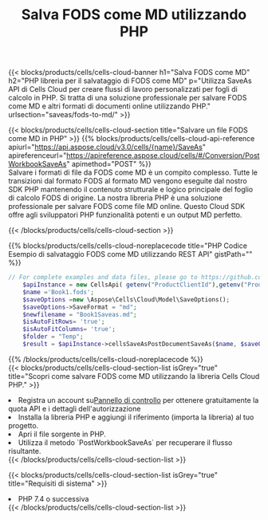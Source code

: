﻿---
title:  Salva FODS come MD utilizzando PHP
description:  Utilizzando Aspose.Cells Cloud SDK per PHP per salvare il file in formato FODS come file in formato MD.
kwords: Excel, Save FODS as MD, REST, PHP
howto: How to save FODS as MD using Aspose.Cells Cloud PHP library.
---
{{< blocks/products/cells/cells-cloud-banner h1="Salva FODS come MD" h2="PHP libreria per il salvataggio di FODS come MD" p="Utilizza SaveAs API di Cells Cloud per creare flussi di lavoro personalizzati per fogli di calcolo in PHP. Si tratta di una soluzione professionale per salvare FODS come MD e altri formati di documenti online utilizzando PHP." urlsection="saveas/fods-to-md/" >}}

{{< blocks/products/cells/cells-cloud-section title="Salvare un file FODS come MD in PHP" >}}
{{% blocks/products/cells/cells-cloud-api-reference apiurl="https://api.aspose.cloud/v3.0/cells/{name}/SaveAs" apireferenceurl="https://apireference.aspose.cloud/cells/#/Conversion/PostWorkbookSaveAs" apimethod="POST" %}}
<br/>
Salvare i formati di file da FODS come MD è un compito complesso. Tutte le transizioni dal formato FODS al formato MD vengono eseguite dal nostro SDK PHP mantenendo il contenuto strutturale e logico principale del foglio di calcolo FODS di origine. La nostra libreria PHP è una soluzione professionale per salvare FODS come file MD online. Questo Cloud SDK offre agli sviluppatori PHP funzionalità potenti e un output MD perfetto.

{{< /blocks/products/cells/cells-cloud-section >}}

{{% blocks/products/cells/cells-cloud-noreplacecode title="PHP Codice Esempio di salvataggio FODS come MD utilizzando REST API" gistPath="" %}}
  
```php
// For complete examples and data files, please go to https://github.com/aspose-cells-cloud/aspose-cells-cloud-php/
    $apiInstance = new CellsApi( getenv("ProductClientId"),getenv("ProductClientSecret") );
    $name ='Book1.fods';
    $saveOptions =new \Aspose\Cells\Cloud\Model\SaveOptions();
    $saveOptions->SaveFormat = "md";
    $newfilename = "Book1Saveas.md";
    $isAutoFitRows= 'true';
    $isAutoFitColumns= 'true';
    $folder = "Temp";
    $result = $apiInstance->cellsSaveAsPostDocumentSaveAs($name, $saveOptions, $newfilename,$isAutoFitRows, $isAutoFitColumns, $folder);
```
  
{{% /blocks/products/cells/cells-cloud-noreplacecode %}}
<br/>
{{< blocks/products/cells/cells-cloud-section-list isGrey="true" title="Scopri come salvare FODS come MD utilizzando la libreria Cells Cloud PHP." >}}
<li> Registra un account su<a href="https://dashboard.aspose.cloud/">Pannello di controllo</a> per ottenere gratuitamente la quota API e i dettagli dell'autorizzazione</li>
<li>Installa la libreria PHP e aggiungi il riferimento (importa la libreria) al tuo progetto.</li>
<li>Apri il file sorgente in PHP.</li>
<li>Utilizza il metodo `PostWorkbookSaveAs` per recuperare il flusso risultante.</li>
{{< /blocks/products/cells/cells-cloud-section-list >}}

{{< blocks/products/cells/cells-cloud-section-list isGrey="true" title="Requisiti di sistema" >}}
<li>PHP 7.4 o successiva</li>
{{< /blocks/products/cells/cells-cloud-section-list >}}
